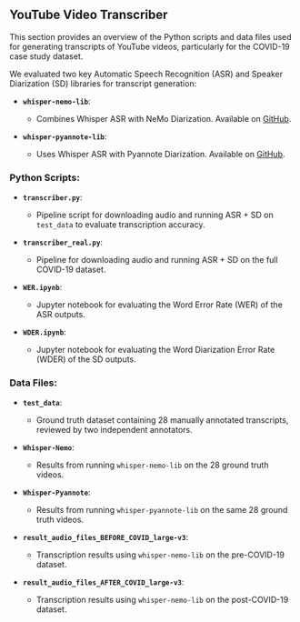 ## YouTube Video Transcriber

This section provides an overview of the Python scripts and data files used for generating transcripts of YouTube videos, particularly for the COVID-19 case study dataset.

We evaluated two key Automatic Speech Recognition (ASR) and Speaker Diarization (SD) libraries for transcript generation:

- **`whisper-nemo-lib`**: 
  - Combines Whisper ASR with NeMo Diarization. Available on [GitHub](https://github.com/MahmoudAshraf97/whisper-diarization).

- **`whisper-pyannote-lib`**: 
  - Uses Whisper ASR with Pyannote Diarization. Available on [GitHub](https://github.com/thomasmol/cog-whisper-diarization).

### Python Scripts:

- **`transcriber.py`**: 
  - Pipeline script for downloading audio and running ASR + SD on `test_data` to evaluate transcription accuracy.
  
- **`transcriber_real.py`**: 
  - Pipeline for downloading audio and running ASR + SD on the full COVID-19 dataset.
  
- **`WER.ipynb`**: 
  - Jupyter notebook for evaluating the Word Error Rate (WER) of the ASR outputs.
  
- **`WDER.ipynb`**: 
  - Jupyter notebook for evaluating the Word Diarization Error Rate (WDER) of the SD outputs.

### Data Files:

- **`test_data`**: 
  - Ground truth dataset containing 28 manually annotated transcripts, reviewed by two independent annotators.
  
- **`Whisper-Nemo`**: 
  - Results from running `whisper-nemo-lib` on the 28 ground truth videos.

- **`Whisper-Pyannote`**: 
  - Results from running `whisper-pyannote-lib` on the same 28 ground truth videos.

- **`result_audio_files_BEFORE_COVID_large-v3`**: 
  - Transcription results using `whisper-nemo-lib` on the pre-COVID-19 dataset.

- **`result_audio_files_AFTER_COVID_large-v3`**: 
  - Transcription results using `whisper-nemo-lib` on the post-COVID-19 dataset.
